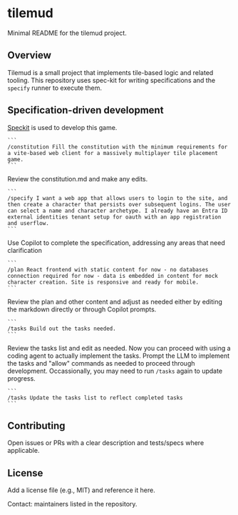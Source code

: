 # tilemud

Minimal README for the tilemud project.

## Overview
Tilemud is a small project that implements tile-based logic and related tooling. This repository uses spec-kit for writing specifications and the `specify` runner to execute them.


## Specification-driven development

[Speckit](https://github.com/github/spec-kit) is used to develop this game.

    ```
    /constitution Fill the constitution with the minimum requirements for a vite-based web client for a massively multiplayer tile placement game. 
    ```

Review the constitution.md and make any edits. 

    ```
    /specify I want a web app that allows users to login to the site, and then create a character that persists over subsequent logins. The user can select a name and character archetype. I already have an Entra ID external identities tenant setup for oauth with an app registration and userflow.
    ```

Use Copilot to complete the specification, addressing any areas that need clarification 

    ```
    /plan React frontend with static content for now - no databases connection required for now - data is embedded in content for mock character creation. Site is responsive and ready for mobile. 
    ```

Review the plan and other content and adjust as needed either by editing the markdown directly or through Copilot prompts.

    ```
    /tasks Build out the tasks needed.
    ```

Review the tasks list and edit as needed. Now you can proceed with using a coding agent to actually implement the tasks. Prompt the LLM to implement the tasks and "allow" commands as needed to proceed through development. Occassionally, you may need to run ```/tasks``` again to update progress.

    ```
    /tasks Update the tasks list to reflect completed tasks
    ```

## Contributing
Open issues or PRs with a clear description and tests/specs where applicable.

## License
Add a license file (e.g., MIT) and reference it here.

Contact: maintainers listed in the repository.